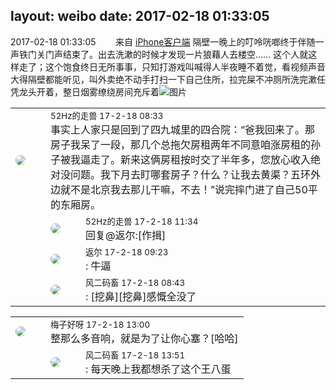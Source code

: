 layout: weibo
date: 2017-02-18 01:33:05
---
<meta name="referrer" content="no-referrer" />

2017-02-18 01:33:05  &nbsp;&nbsp;&nbsp;&nbsp;&nbsp;&nbsp; 来自 <a href="http://app.weibo.com/t/feed/9ksdit" rel="nofollow">iPhone客户端</a>
隔壁一晚上的叮呤咣啷终于伴随一声铁门关门声结束了。出去洗漱的时候才发现一片狼藉人去楼空……
这个人就这样走了；这个饱食终日无所事事，只知打游戏叫喊得人半夜睡不着觉，看视频声音大得隔壁都能听见，叫外卖绝不动手打扫一下自己住所，拉完屎不冲厕所洗完漱任凭龙头开着，整日烟雾缭绕房间充斥着 ​​​
![图片](https://wx2.sinaimg.cn/large/6d2a6003ly1fcty9573u6j20qo0zk7cq.jpg)

<table style="width: 100%;">
  <tr>
    <td style="width: 40px;"><img style="border-radius:50%" src="https://tva4.sinaimg.cn/crop.0.0.180.180.50/8beaf773jw1e8qgp5bmzyj2050050aa8.jpg?KID=imgbed,tva&Expires=1624464133&ssig=rz1qnddjj4"></td>
    <td colspan="2"><small>52Hz的走兽 17-2-18 08:33</small><br/>事实上人家只是回到了四九城里的四合院：“爸我回来了。那房子我呆了一段，那几个总拖欠房租两年不同意咱涨房租的孙子被我逼走了。新来这俩房租按时交了半年多，您放心收入绝对没问题。我下月去盯哪套房子？什么？让我去黄渠？五环外边就不是北京我去那儿干嘛，不去！”说完摔门进了自己50平的东厢房。</td>
  </tr>
  <tr>
    <td/>
    <td style="width: 40px;"><img style="border-radius:50%" src="https://tva4.sinaimg.cn/crop.0.0.180.180.50/8beaf773jw1e8qgp5bmzyj2050050aa8.jpg?KID=imgbed,tva&Expires=1624464133&ssig=rz1qnddjj4"></td>
    <td><small>52Hz的走兽 17-2-18 11:34</small><br/>回复@返尔:[作揖]</td>
  </tr>
  <tr>
    <td/>
    <td style="width: 40px;"><img style="border-radius:50%" src="https://tvax1.sinaimg.cn/crop.0.0.512.512.50/760b4677ly8fvdnumgch5j20e80e8gmo.jpg?KID=imgbed,tva&Expires=1624464133&ssig=5BDOCyRPRO"></td>
    <td><small>返尔 17-2-18 09:23</small><br/>: 牛逼</td>
  </tr>
  <tr>
    <td/>
    <td style="width: 40px;"><img style="border-radius:50%" src="https://tva3.sinaimg.cn/crop.0.0.639.639.50/6d2a6003jw8f3idy69w2gj20hs0hrt9g.jpg?KID=imgbed,tva&Expires=1624464133&ssig=iRKSCO4fk8"></td>
    <td><small>风二码畜 17-2-18 08:43</small><br/>: [挖鼻][挖鼻]感慨全没了</td>
  </tr>
</table>

<table style="width: 100%;">
  <tr>
    <td style="width: 40px;"><img style="border-radius:50%" src="https://tva3.sinaimg.cn/crop.0.0.180.180.50/abefb5b0jw1e8qgp5bmzyj2050050aa8.jpg?KID=imgbed,tva&Expires=1624464133&ssig=JM0h3jwfxZ"></td>
    <td colspan="2"><small>梅子好呀 17-2-18 13:00</small><br/>整那么多音响，就是为了让你心塞？[哈哈]</td>
  </tr>
  <tr>
    <td/>
    <td style="width: 40px;"><img style="border-radius:50%" src="https://tva3.sinaimg.cn/crop.0.0.639.639.50/6d2a6003jw8f3idy69w2gj20hs0hrt9g.jpg?KID=imgbed,tva&Expires=1624464133&ssig=iRKSCO4fk8"></td>
    <td><small>风二码畜 17-2-18 13:51</small><br/>: 每天晚上我都想杀了这个王八蛋</td>
  </tr>
</table>
